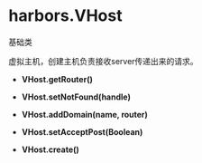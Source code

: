 # harbors.VHost

基础类

虚拟主机，创建主机负责接收server传递出来的请求。

- **VHost.getRouter()**
    
- **VHost.setNotFound(handle)**

- **VHost.addDomain(name, router)**

- **VHost.setAcceptPost(Boolean)**

- **VHost.create()**
